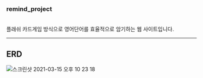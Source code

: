 <h3>remind_project</h3>
<br>플래쉬 카드게임 방식으로 영어단어를 효율적으로 암기하는 웹 사이트입니다.<br>
<hr><h2>ERD</h2></hr>

![스크린샷 2021-03-15 오후 10 23 18](https://user-images.githubusercontent.com/48472569/111189313-4e2f3680-85f9-11eb-8da6-713e00e16a75.png)
